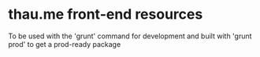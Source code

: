 # thau.me front-end resources

To be used with the 'grunt' command for development and built with 'grunt prod'
to get a prod-ready package
